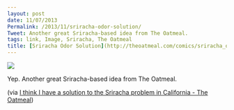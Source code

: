 ```yaml
---
layout: post
date: 11/07/2013
Permalink: /2013/11/sriracha-odor-solution/
Tweet: Another great Sriracha-based idea from The Oatmeal.
tags: link, Image, Sriracha, The Oatmeal
title: [Sriracha Odor Solution](http://theoatmeal.com/comics/sriracha_odor)
---
```


<img src="http://s3.amazonaws.com/theoatmeal-img/comics/sriracha_odor/sriracha_odor.png"/><br/>

<p>Yep. Another great Sriracha-based idea from The Oatmeal.</p>

<p>(via <a href="http://theoatmeal.com/comics/sriracha_odor">I think I have a solution to the Sriracha problem in California - The Oatmeal</a>)</p>
